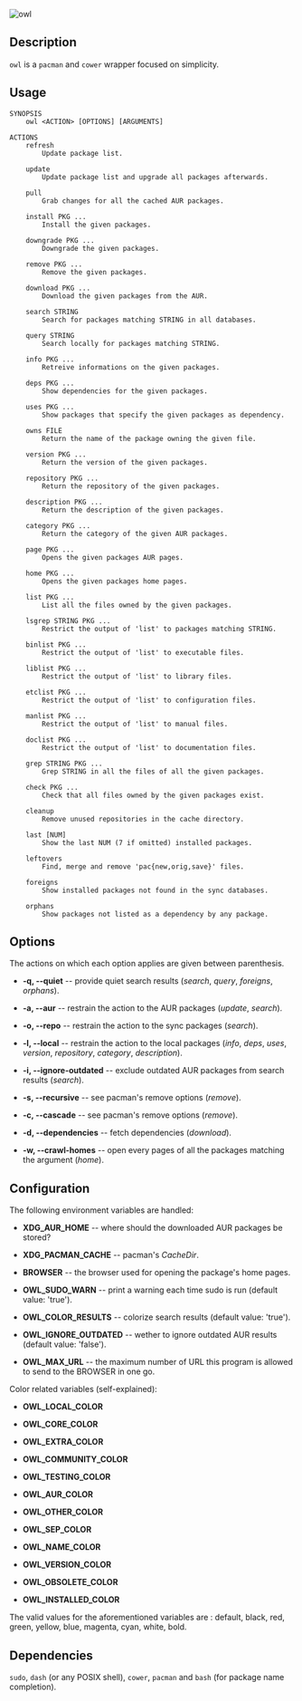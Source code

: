 ![owl](https://github.com/baskerville/owl/raw/master/preview/owl_logo.jpg)

## Description

`owl` is a `pacman` and `cower` wrapper focused on simplicity.

## Usage

    SYNOPSIS
        owl <ACTION> [OPTIONS] [ARGUMENTS]

    ACTIONS
        refresh
            Update package list.

        update
            Update package list and upgrade all packages afterwards.

        pull
            Grab changes for all the cached AUR packages.

        install PKG ...
            Install the given packages.

        downgrade PKG ...
            Downgrade the given packages.

        remove PKG ...
            Remove the given packages.

        download PKG ...
            Download the given packages from the AUR.

        search STRING
            Search for packages matching STRING in all databases.

        query STRING
            Search locally for packages matching STRING.

        info PKG ...
            Retreive informations on the given packages.

        deps PKG ...
            Show dependencies for the given packages.

        uses PKG ...
            Show packages that specify the given packages as dependency.

        owns FILE
            Return the name of the package owning the given file.

        version PKG ...
            Return the version of the given packages.

        repository PKG ...
            Return the repository of the given packages.

        description PKG ...
            Return the description of the given packages.

        category PKG ...
            Return the category of the given AUR packages.

        page PKG ...
            Opens the given packages AUR pages.

        home PKG ...
            Opens the given packages home pages.

        list PKG ...
            List all the files owned by the given packages.

        lsgrep STRING PKG ...
            Restrict the output of 'list' to packages matching STRING.

        binlist PKG ...
            Restrict the output of 'list' to executable files.

        liblist PKG ...
            Restrict the output of 'list' to library files.

        etclist PKG ...
            Restrict the output of 'list' to configuration files.

        manlist PKG ...
            Restrict the output of 'list' to manual files.

        doclist PKG ...
            Restrict the output of 'list' to documentation files.

        grep STRING PKG ...
            Grep STRING in all the files of all the given packages.

        check PKG ...
            Check that all files owned by the given packages exist.

        cleanup
            Remove unused repositories in the cache directory.

        last [NUM]
            Show the last NUM (7 if omitted) installed packages.

        leftovers
            Find, merge and remove 'pac{new,orig,save}' files.

        foreigns
            Show installed packages not found in the sync databases.

        orphans
            Show packages not listed as a dependency by any package.

## Options
The actions on which each option applies are given between parenthesis.

- **-q, --quiet** -- provide quiet search results (*search*, *query*, *foreigns*, *orphans*).

- **-a, --aur** -- restrain the action to the AUR packages (*update*, *search*).

- **-o, --repo** -- restrain the action to the sync packages (*search*).

- **-l, --local** -- restrain the action to the local packages (*info*, *deps*, *uses*, *version*, *repository*, *category*, *description*).

- **-i, --ignore-outdated** -- exclude outdated AUR packages from search results (*search*).

- **-s, --recursive** -- see pacman's remove options (*remove*).

- **-c, --cascade** -- see pacman's remove options (*remove*).

- **-d, --dependencies** -- fetch dependencies (*download*).

- **-w, --crawl-homes** -- open every pages of all the packages matching the argument (*home*).

## Configuration

The following environment variables are handled:

- **XDG_AUR_HOME** -- where should the downloaded AUR packages be stored?

- **XDG_PACMAN_CACHE** -- pacman's *CacheDir*.

- **BROWSER** -- the browser used for opening the package's home pages.

- **OWL_SUDO_WARN** -- print a warning each time sudo is run (default value: 'true').

- **OWL_COLOR_RESULTS** -- colorize search results (default value: 'true').

- **OWL_IGNORE_OUTDATED** -- wether to ignore outdated AUR results (default value: 'false').

- **OWL_MAX_URL** -- the maximum number of URL this program is allowed to send to
  the BROWSER in one go.

Color related variables (self-explained):

- **OWL_LOCAL_COLOR**

- **OWL_CORE_COLOR**

- **OWL_EXTRA_COLOR**

- **OWL_COMMUNITY_COLOR**

- **OWL_TESTING_COLOR**

- **OWL_AUR_COLOR**

- **OWL_OTHER_COLOR**

- **OWL_SEP_COLOR**

- **OWL_NAME_COLOR**

- **OWL_VERSION_COLOR**

- **OWL_OBSOLETE_COLOR**

- **OWL_INSTALLED_COLOR**

The valid values for the aforementioned variables are : default, black, red, green, yellow, blue, magenta, cyan, white, bold.

## Dependencies

`sudo`, `dash` (or any POSIX shell), `cower`, `pacman` and `bash` (for package name completion).
